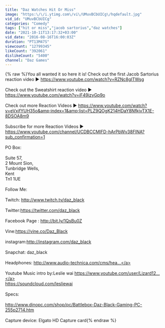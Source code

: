 ```yaml
---
title: "Daz Watches Hit Or Miss"
image: "https:\/\/i.ytimg.com\/vi\/UMuvBCbUICg\/hqdefault.jpg"
vid_id: "UMuvBCbUICg"
categories: "Comedy"
tags: ["hit or miss","jacob sartorius","daz watches"]
date: "2021-10-11T13:17:32+03:00"
vid_date: "2016-08-16T16:00:03Z"
duration: "PT13M47S"
viewcount: "12799345"
likeCount: "392061"
dislikeCount: "5400"
channel: "Daz Games"
---
```

{% raw %}You all wanted it so here it is! Check out the first Jacob Sartorius reaction video ► <a rel="nofollow" target="blank" href="https://www.youtube.com/watch?v=RZNc8gITWsg">https://www.youtube.com/watch?v=RZNc8gITWsg</a><br /><br />Check out the Sweatshirt reaction video ► <a rel="nofollow" target="blank" href="https://www.youtube.com/watch?v=iF49izyGp9o">https://www.youtube.com/watch?v=iF49izyGp9o</a><br /><br />Check out more Reaction Videos ► <a rel="nofollow" target="blank" href="https://www.youtube.com/watch?v=eVxjfYUH35o&amp;index=1&amp;list=PLZ9QOgK214HDaY8NfkjvTX1E-8DSOA8m9">https://www.youtube.com/watch?v=eVxjfYUH35o&amp;index=1&amp;list=PLZ9QOgK214HDaY8NfkjvTX1E-8DSOA8m9</a><br /><br />Subscribe for more Reaction Videos ► <a rel="nofollow" target="blank" href="https://www.youtube.com/channel/UCDBCCMlFD-hArPbWv38FINA?sub_confirmation=1">https://www.youtube.com/channel/UCDBCCMlFD-hArPbWv38FINA?sub_confirmation=1</a><br /><br />PO Box:<br /><br />Suite 57,<br />2 Mount Sion,<br />Tunbridge Wells,<br />Kent<br />Tn1 1UE<br /><br />Follow Me:<br /><br />Twitch: <a rel="nofollow" target="blank" href="http://www.twitch.tv/daz_black">http://www.twitch.tv/daz_black</a><br /><br />Twitter:<a rel="nofollow" target="blank" href="https://twitter.com/daz_black">https://twitter.com/daz_black</a><br /><br />Facebook Page : <a rel="nofollow" target="blank" href="http://bit.ly/1QsBu0Z">http://bit.ly/1QsBu0Z</a><br /><br />Vine:<a rel="nofollow" target="blank" href="https://vine.co/Daz_Black">https://vine.co/Daz_Black</a><br /><br />instagram:<a rel="nofollow" target="blank" href="http://instagram.com/daz_black">http://instagram.com/daz_black</a><br /><br />Snapchat: daz_black<br /><br />Headphones: <a rel="nofollow" target="blank" href="http://www.audio-technica.com/cms/hea...">http://www.audio-technica.com/cms/hea...</a><br /><br />Youtube Music intro by:Leslie wai <a rel="nofollow" target="blank" href="https://www.youtube.com/user/Lizard12...">https://www.youtube.com/user/Lizard12...</a><br /><a rel="nofollow" target="blank" href="https://soundcloud.com/lesliewai">https://soundcloud.com/lesliewai</a><br /><br />Specs:<br /><br /><a rel="nofollow" target="blank" href="http://www.dinopc.com/shop/pc/Battlebox-Daz-Black-Gaming-PC-255p2714.htm">http://www.dinopc.com/shop/pc/Battlebox-Daz-Black-Gaming-PC-255p2714.htm</a><br /><br />Capture device: Elgato HD Capture card{% endraw %}
